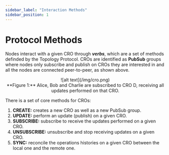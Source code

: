 ```yaml
---
sidebar_label: "Interaction Methods"
sidebar_position: 1
---
```


# Protocol Methods

Nodes interact with a given CRO through **_verbs_**, which are a set of methods definded by the Topology Protocol. CROs are identified as **PubSub** groups where nodes only subscribe and publish on CROs they are interested in and all the nodes are connected peer-to-peer, as shown above.

<div align="center">
  ![alt text](/img/cro.png)
  <br/>
  **Figure 1:** Alice, Bob and Charlie are subscribed to CRO D, receiving all updates performed on that CRO.
</div>

There is a set of core methods for CROs:

1. **CREATE:** creates a new CRO as well as a new PubSub group.
2. **UPDATE:** perform an update (publish) on a given CRO.
3. **SUBSCRIBE:** subscribe to receive the updates performed on a given CRO.
4. **UNSUBSCRIBE:** unsubscribe and stop receiving updates on a given CRO.
5. **SYNC:** reconcile the operations histories on a given CRO between the local one and the remote one.
